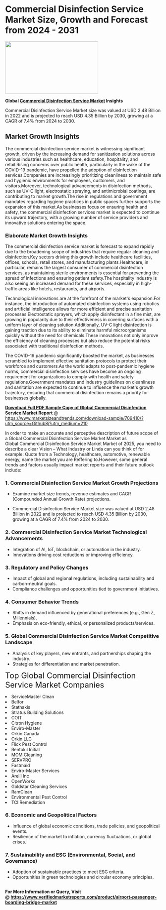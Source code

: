 <H1>Commercial Disinfection Service Market Size, Growth and Forecast from 2024 - 2031</H1><img class="aligncenter size-medium wp-image-584254" src="https://thirdeyenews.in/wp-content/uploads/2024/09/Global-Market-Research-300x168.jpeg" alt="" width="300" height="168" /><p><strong>Global&nbsp;<a href="https://www.marketsizeandtrends.com/download-sample/709410/?utm_source=Github8j?utm_medium=210">Commercial Disinfection Service Market</a> Insights</strong></p><p>Commercial Disinfection Service Market size was valued at USD 2.48 Billion in 2022 and is projected to reach USD 4.35 Billion by 2030, growing at a CAGR of 7.4% from 2024 to 2030.</p><p><h2>Market Growth Insights</h2> <p>The commercial disinfection service market is witnessing significant growth, driven by the increasing demand for sanitization solutions across various industries such as healthcare, education, hospitality, and retail.Rising concerns over public health, particularly in the wake of the COVID-19 pandemic, have propelled the adoption of disinfection services.Companies are increasingly prioritizing cleanliness to maintain safe and hygienic environments for employees, customers, and visitors.Moreover, technological advancements in disinfection methods, such as UV-C light, electrostatic spraying, and antimicrobial coatings, are contributing to market growth.The rise in regulations and government mandates regarding hygiene practices in public spaces further supports the expansion of this market.As businesses focus on ensuring health and safety, the commercial disinfection services market is expected to continue its upward trajectory, with a growing number of service providers and innovative solutions entering the space.</p> <p><a href="#"></a></p> <h3>Elaborate Market Growth Insights</h3> <p>The commercial disinfection service market is forecast to expand rapidly due to the broadening scope of industries that require regular cleaning and disinfection.Key sectors driving this growth include healthcare facilities, offices, schools, retail stores, and manufacturing plants.Healthcare, in particular, remains the largest consumer of commercial disinfection services, as maintaining sterile environments is essential for preventing the spread of infections and ensuring patient safety.The hospitality industry is also seeing an increased demand for these services, especially in high-traffic areas like hotels, restaurants, and airports.</p> <p>Technological innovations are at the forefront of the market's expansion.For instance, the introduction of automated disinfection systems using robotics and artificial intelligence allows for more efficient and precise sanitation processes.Electrostatic sprayers, which apply disinfectant in a fine mist, are growing in popularity due to their effectiveness in covering surfaces with a uniform layer of cleaning solution.Additionally, UV-C light disinfection is gaining traction due to its ability to eliminate harmful microorganisms quickly without the need for chemicals.These innovations not only improve the efficiency of cleaning processes but also reduce the potential risks associated with traditional disinfection methods.</p> <p>The COVID-19 pandemic significantly boosted the market, as businesses scrambled to implement effective sanitation protocols to protect their workforce and customers.As the world adapts to post-pandemic hygiene norms, commercial disinfection services have become an ongoing requirement for organizations to comply with health and safety regulations.Government mandates and industry guidelines on cleanliness and sanitation are expected to continue to influence the market's growth trajectory, ensuring that commercial disinfection remains a priority for businesses globally.</p> <p><a href="#"></p><p><span class=""><strong>Download Full PDF Sample Copy of Global Commercial Disinfection Service Market Report</strong> @ <a href="https://www.marketsizeandtrends.com/download-sample/709410/?utm_source=Github8j?utm_medium=210" target="_blank">https://www.marketsizeandtrends.com/download-sample/709410/?utm_source=Github8j?utm_medium=210</a></span></p><p>In order to make an accurate and perceptive description of future scope of a Global&nbsp;Commercial Disinfection Service Market Market as Global&nbsp;Commercial Disinfection Service Market Market of 2025, you need to describe a clear Vision &ndash; What Industry or Linda can you think of for example: Quote from a Technology, healthcare, automotive, renewable energy, name the market you are Reffering to.However, some general trends and factors usually impact market reports and their future outlook include:</p><h3>1.&nbsp;<strong>Commercial Disinfection Service Market Growth Projections</strong></h3><ul><li>Examine market size trends, revenue estimates and CAGR (Compounded Annual Growth Rate) projections.</li><li><p>Commercial Disinfection Service Market size was valued at USD 2.48 Billion in 2022 and is projected to reach USD 4.35 Billion by 2030, growing at a CAGR of 7.4% from 2024 to 2030.</p></li></ul><h3>2.&nbsp;<strong>Commercial Disinfection Service Market Technological Advancements</strong></h3><ul><li>Integration of AI, IoT, blockchain, or automation in the industry.</li><li>Innovations driving cost reductions or improving efficiency.</li></ul><h3>3.&nbsp;<strong>Regulatory and Policy Changes</strong></h3><ul><li>Impact of global and regional regulations, including sustainability and carbon-neutral goals.</li><li>Compliance challenges and opportunities tied to government initiatives.</li></ul><h3>4.&nbsp;<strong>Consumer Behavior Trends</strong></h3><ul><li>Shifts in demand influenced by generational preferences (e.g., Gen Z, Millennials).</li><li>Emphasis on eco-friendly, ethical, or personalized products/services.</li></ul><h3>5.&nbsp;<strong>Global Commercial Disinfection Service Market Competitive Landscape</strong></h3><ul><li>Analysis of key players, new entrants, and partnerships shaping the industry.</li><li>Strategies for differentiation and market penetration.</li></ul><p data-pm-slice="1 1 []"><span style="color: inherit; font-family: inherit; font-size: 25px;">Top Global Commercial Disinfection Service Market Companies</span></p><div class="" data-test-id=""><p><li>ServiceMaster Clean</li><li> Belfor</li><li> Stathakis</li><li> Stratus Building Solutions</li><li> COIT</li><li> Citron Hygiene</li><li> Enviro-Master</li><li> Orkin Canada</li><li> Orkin LLC</li><li> Flick Pest Control</li><li> Rentokil Initial</li><li> MOM Cleaning</li><li> SERVPRO</li><li> Fastmaid</li><li> Enviro-Master Services</li><li> Arelli Inc</li><li> OpenWorks</li><li> Goldstar Cleaning Services</li><li> RamClean</li><li> Environmental Pest Control</li><li> TCI Remediation</li></p></div><h3>6.&nbsp;<strong>Economic and Geopolitical Factors</strong></h3><ul><li>Influence of global economic conditions, trade policies, and geopolitical events.</li><li>Resilience of the market to inflation, currency fluctuations, or global crises.</li></ul><h3>7.&nbsp;<strong>Sustainability and ESG (Environmental, Social, and Governance)</strong></h3><ul><li>Adoption of sustainable practices to meet ESG criteria.</li><li>Opportunities in green technologies and circular economy principles.</li></ul><h2><strong style="font-size: 14px;">For More Information or Query, Visit @&nbsp;</strong><a style="background-color: #ffffff; font-size: 14px;" href="https://www.marketsizeandtrends.com/report/commercial-disinfection-service-market/" target="_blank">https://www.verifiedmarketreports.com/product/airport-passenger-boarding-bridge-market</a></h2>